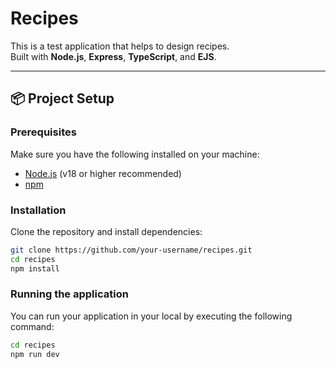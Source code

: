 # Recipes

This is a test application that helps to design recipes.  
Built with **Node.js**, **Express**, **TypeScript**, and **EJS**.

---

## 📦 Project Setup

### Prerequisites

Make sure you have the following installed on your machine:

- [Node.js](https://nodejs.org/) (v18 or higher recommended)
- [npm](https://www.npmjs.com/)

### Installation

Clone the repository and install dependencies:

```bash
git clone https://github.com/your-username/recipes.git
cd recipes
npm install
```

### Running the application

You can run your application in your local by executing the following command:

```bash
cd recipes
npm run dev
```
